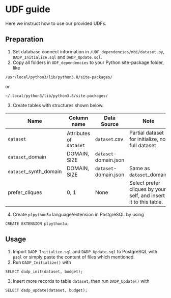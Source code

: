 # UDF guide
Here we instruct how to use our provided UDFs.
## Preparation
1. Set database connect information in ```/UDF_dependencies/mbi/dataset.py```, ```DADP_Initialize.sql``` and  ```DADP_Update.sql```.
2. Copy all folders in  ```UDF_dependencies``` to your Python site-package folder, like
```
/usr/local/python3/lib/python3.8/site-packages/
```
or
```
~/.local/python3/lib/python3.8/site-packages/
```

3. Create tables with structures shown below.

|Name|Column name|Data Source|Note
|----|----|----|----|
|```dataset```|Attributes of ```dataset```|```dataset```.csv| Partial dataset for initialize, not full dataset
|```dataset```_domain|DOMAIN, SIZE|```dataset```-domain.json|
|```dataset```_synth_domain|DOMAIN, SIZE|```dataset```-domain.json|Same as ```dataset```_domain
|prefer_cliques|0, 1|None|Select prefer cliques by your self, and insert it to this table.

4. Create ```plpython3u``` language/extension in PostgreSQL by using
```
CREATE EXTENSION plpython3u;
```
## Usage
1. Import ```DADP_Initialize.sql``` and ```DADP_Update.sql``` to PostgreSQL with ```psql``` or simply paste the content of files which mentioned.
2. Run ```DADP_Initialize()``` with
```
SELECT dadp_init(dataset, budget);
```
3. Insert more records to table ```dataset```, then run ```DADP_Update()``` with
```
SELECT dadp_update(dataset, budget);
```
